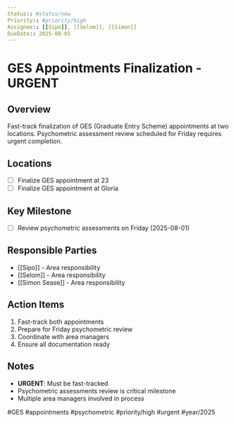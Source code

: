 ```yaml
---
Status:: #status/new
Priority:: #priority/high
Assignee:: [[Sipo]], [[Selom]], [[Simon]]
DueDate:: 2025-08-01
---
```


# GES Appointments Finalization - URGENT

## Overview
Fast-track finalization of GES (Graduate Entry Scheme) appointments at two locations. Psychometric assessment review scheduled for Friday requires urgent completion.

## Locations
- [ ] Finalize GES appointment at 23
- [ ] Finalize GES appointment at Gloria

## Key Milestone
- [ ] Review psychometric assessments on Friday (2025-08-01)

## Responsible Parties
- [[Sipo]] - Area responsibility
- [[Selom]] - Area responsibility  
- [[Simon Sease]] - Area responsibility

## Action Items
1. Fast-track both appointments
2. Prepare for Friday psychometric review
3. Coordinate with area managers
4. Ensure all documentation ready

## Notes
- **URGENT**: Must be fast-tracked
- Psychometric assessments review is critical milestone
- Multiple area managers involved in process

#GES #appointments #psychometric #priority/high #urgent #year/2025